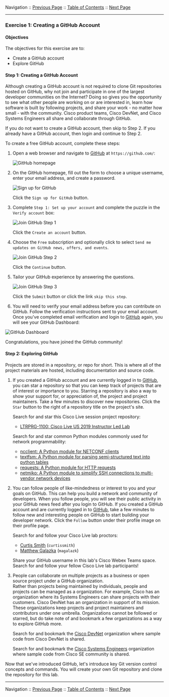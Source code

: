 Navigation :: [Previous Page](LTRPRG-1100-02a1-Git.md) :: [Table of Contents](LTRPRG-1100-00-Intro.md#table-of-contents) :: [Next Page](LTRPRG-1100-02a3-Git-Ex2.md)

---

### Exercise 1: Creating a GitHub Account

#### Objectives

The objectives for this exercise are to:

* Create a GitHub account
* Explore GitHub

#### Step 1: Creating a GitHub Account

Although creating a GitHub account is not required to clone Git repositories hosted on GitHub, why not join and 
participate in one of the largest developer communities on the Internet?  Doing so gives you the opportunity to see 
what other people are working on or are interested in, learn how software is built by following projects, and share 
your work - no matter how small - with the community.  Cisco product teams, Cisco DevNet, and Cisco Systems Engineers 
all share and collaborate through GitHub.

If you do not want to create a GitHub account, then skip to Step 2.  If you already have a GitHub account, then login
and continue to Step 2.

To create a free GitHub account, complete these steps:

1. Open a web browser and navigate to [GitHub](https://github.com/) at `https://github.com/`:
    
    ![GitHub homepage](assets/GitHub-01.png)

2. On the GitHub homepage, fill out the form to choose a unique username, enter your email address, and create a 
password.
    
    ![Sign up for GitHub](assets/GitHub-02.png)
    
    Click the `Sign up for GitHub` button.

3. Complete `Step 1: Set up your account` and complete the puzzle in the `Verify account` box:
    
    ![Join GitHub Step 1](assets/GitHub-03.png)
    
    Click the `Create an account` button.

4. Choose the `Free` subscription and optionally click to select `Send me updates on GitHub news, offers, and events`.
    
    ![Join GitHub Step 2](assets/GitHub-04.png)

    Click the `Continue` button.

5. Tailor your GitHub experience by answering the questions.
    
    ![Join GitHub Step 3](assets/GitHub-05.png)

    Click the `Submit` button or click the link `skip this step`.

6. You will need to verify your email address before you can contribute on GitHub.  Follow the verification instructions
sent to your email account.  Once you've completed email verification and login to [GitHub](https://github.com/) again, 
you will see your GitHub Dashboard:
 
![GitHub Dashboard](assets/GitHub-06.png)

Congratulations, you have joined the GitHub community!

#### Step 2: Exploring GitHub

Projects are stored in a repository, or repo for short.  This is where all of the project materials are hosted, 
including documentation and source code.

1. If you created a GitHub account and are currently logged in to [GitHub](https://github.com/), you can star a 
repository so that you can keep track of projects that are of interest or importance to you.  Starring a repository 
is also a way to show your support for, or appreciation of, the project and project maintainers.  Take a few minutes 
to discover new repositories.  Click the `Star` button to the right of a repository title on the project's site.
    
    Search for and star this Cisco Live session project repository:
    
    * [LTRPRG-1100: Cisco Live US 2019 Instructor Led Lab](https://github.com/curtissmith/LTRPRG-1100)
    
    Search for and star common Python modules commonly used for network programmability:
    
    * [ncclient: A Python module for NETCONF clients](https://github.com/ncclient/ncclient)
    * [textfsm: A Python module for parsing semi-structured text into python tables](https://github.com/google/textfsm)
    * [requests: A Python module for HTTP requests](https://github.com/kennethreitz/requests)
    * [netmiko: A Python module to simplify SSH connections to multi-vendor network devices](https://github.com/ktbyers/netmiko)

2. You can follow people of like-mindedness or interest to you and your goals on GitHub.  This can help you 
build a network and community of developers.  When you follow people, you will see their public activity in your GitHub 
news feed after you login to GitHub.  If you created a GitHub account and are currently logged in to
[GitHub](https://github.com/), take a few minutes to follow new and interesting people on GitHub to start building 
your developer network.  Click the `Follow` button under their profile image on their profile page.
    
    Search for and follow your Cisco Live lab proctors:
    
    * [Curtis Smith](https://github.com/curtissmith) (`curtissmith`)
    * [Matthew Galazka](https://github.com/magalazk) (`magalazk`)
    
    Share your GitHub username in this lab's Cisco Webex Teams space.  Search for and follow your fellow Cisco Live lab 
    participants!

3. People can collaborate on multiple projects as a business or open source project under a GitHub organization.  
Rather than projects being maintained by individuals, people and projects can be managed as a organization. For 
example, Cisco has an organization where its Systems Engineers can share projects with their customers.  Cisco DevNet
has an organization in support of its mission.  These organizations keep projects and project maintainers and 
contributors under one umbrella.  Organizations cannot be followed or starred, but do take note of and bookmark a few
organizations as a way to explore GitHub more.

    Search for and bookmark the [Cisco DevNet](https://github.com/CiscoDevNet) organization where sample code from 
    Cisco DevNet is shared.
    
    Search for and bookmark the [Cisco Systems Engineers](https://github.com/CiscoSE) organization where sample 
    code from Cisco SE community is shared.

Now that we've introduced GitHub, let's introduce key Git version control concepts and commands.  You will create 
your own Git repository and clone the repository for this lab.

---

Navigation :: [Previous Page](LTRPRG-1100-02a1-Git.md) :: [Table of Contents](LTRPRG-1100-00-Intro.md#table-of-contents) :: [Next Page](LTRPRG-1100-02a3-Git-Ex2.md)
